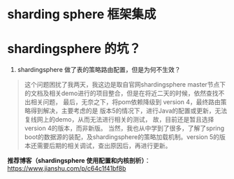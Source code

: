 # sharding sphere 框架集成










# shardingsphere 的坑？
1. shardingsphere 做了表的策略路由配置，但是为何不生效？
> 这个问题困扰了我两天，我这边是取自官网shardingsphere master节点下的文档及相关demo进行的项目整合，但是在将近二天的时候，依然查找不出相关问题，
> 最后，无奈之下，将pom依赖降级到 version 4，最终路由策略得到解决，主要考虑的是 版本5的情况下，进行Java的配置或更新，无法复线网上的demo，从而无法进行相关的测试，
> 故，目前还是暂且选择 version 4的版本，而非新版。
> 当然，我也从中学到了很多，了解了spring boot的数据源的装配，及shardingsphere的策略加载机制。version 5的版本还需要后期的相关调试，查出原因后，再进行更新。

**推荐博客（shardingsphere 使用配置和内核剖析）**：https://www.jianshu.com/p/c64c1f41bf8b



